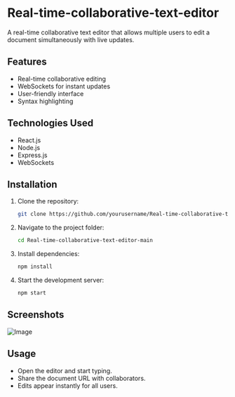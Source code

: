 # Real-time-collaborative-text-editor

A real-time collaborative text editor that allows multiple users to edit a document simultaneously with live updates.

## Features
- Real-time collaborative editing
- WebSockets for instant updates
- User-friendly interface
- Syntax highlighting

## Technologies Used
- React.js
- Node.js
- Express.js
- WebSockets

## Installation

1. Clone the repository:
   ```sh
   git clone https://github.com/yourusername/Real-time-collaborative-text-editor-main.git
   ```
2. Navigate to the project folder:
   ```sh
   cd Real-time-collaborative-text-editor-main
   ```
3. Install dependencies:
   ```sh
   npm install
   ```
4. Start the development server:
   ```sh
   npm start
   ```

## Screenshots
![Image](https://github.com/user-attachments/assets/e7a6bd79-9c3f-470b-96fd-e3100a3127c7)

## Usage
- Open the editor and start typing.
- Share the document URL with collaborators.
- Edits appear instantly for all users.


